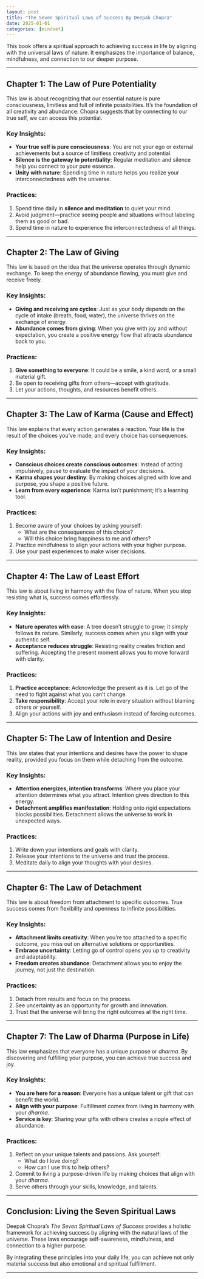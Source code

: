```yaml
---
layout: post
title: "The Seven Spiritual Laws of Success By Deepak Chopra"
date: 2025-01-01
categories: [mindset]
---
```


This book offers a spiritual approach to achieving success in life by aligning with the universal laws of nature. It emphasizes the importance of balance, mindfulness, and connection to our deeper purpose.

---

## **Chapter 1: The Law of Pure Potentiality**  
This law is about recognizing that our essential nature is pure consciousness, limitless and full of infinite possibilities. It’s the foundation of all creativity and abundance. Chopra suggests that by connecting to our true self, we can access this potential.

### Key Insights:
- **Your true self is pure consciousness**: You are not your ego or external achievements but a source of limitless creativity and potential.
- **Silence is the gateway to potentiality**: Regular meditation and silence help you connect to your pure essence.
- **Unity with nature**: Spending time in nature helps you realize your interconnectedness with the universe.

### Practices:
1. Spend time daily in **silence and meditation** to quiet your mind.
2. Avoid judgment—practice seeing people and situations without labeling them as good or bad.
3. Spend time in nature to experience the interconnectedness of all things.

---

## **Chapter 2: The Law of Giving**  
This law is based on the idea that the universe operates through dynamic exchange. To keep the energy of abundance flowing, you must give and receive freely.

### Key Insights:
- **Giving and receiving are cycles**: Just as your body depends on the cycle of intake (breath, food, water), the universe thrives on the exchange of energy.
- **Abundance comes from giving**: When you give with joy and without expectation, you create a positive energy flow that attracts abundance back to you.

### Practices:
1. **Give something to everyone**: It could be a smile, a kind word, or a small material gift.
2. Be open to receiving gifts from others—accept with gratitude.
3. Let your actions, thoughts, and resources benefit others.

---

## **Chapter 3: The Law of Karma (Cause and Effect)**  
This law explains that every action generates a reaction. Your life is the result of the choices you’ve made, and every choice has consequences.

### Key Insights:
- **Conscious choices create conscious outcomes**: Instead of acting impulsively, pause to evaluate the impact of your decisions.
- **Karma shapes your destiny**: By making choices aligned with love and purpose, you shape a positive future.
- **Learn from every experience**: Karma isn’t punishment; it’s a learning tool.

### Practices:
1. Become aware of your choices by asking yourself:
   - What are the consequences of this choice?
   - Will this choice bring happiness to me and others?
2. Practice mindfulness to align your actions with your higher purpose.
3. Use your past experiences to make wiser decisions.

---

## **Chapter 4: The Law of Least Effort**  
This law is about living in harmony with the flow of nature. When you stop resisting what is, success comes effortlessly.

### Key Insights:
- **Nature operates with ease**: A tree doesn’t struggle to grow; it simply follows its nature. Similarly, success comes when you align with your authentic self.
- **Acceptance reduces struggle**: Resisting reality creates friction and suffering. Accepting the present moment allows you to move forward with clarity.

### Practices:
1. **Practice acceptance**: Acknowledge the present as it is. Let go of the need to fight against what you can’t change.
2. **Take responsibility**: Accept your role in every situation without blaming others or yourself.
3. Align your actions with joy and enthusiasm instead of forcing outcomes.

---

## **Chapter 5: The Law of Intention and Desire**  
This law states that your intentions and desires have the power to shape reality, provided you focus on them while detaching from the outcome.

### Key Insights:
- **Attention energizes, intention transforms**: Where you place your attention determines what you attract. Intention gives direction to this energy.
- **Detachment amplifies manifestation**: Holding onto rigid expectations blocks possibilities. Detachment allows the universe to work in unexpected ways.

### Practices:
1. Write down your intentions and goals with clarity.
2. Release your intentions to the universe and trust the process.
3. Meditate daily to align your thoughts with your desires.

---

## **Chapter 6: The Law of Detachment**  
This law is about freedom from attachment to specific outcomes. True success comes from flexibility and openness to infinite possibilities.

### Key Insights:
- **Attachment limits creativity**: When you’re too attached to a specific outcome, you miss out on alternative solutions or opportunities.
- **Embrace uncertainty**: Letting go of control opens you up to creativity and adaptability.
- **Freedom creates abundance**: Detachment allows you to enjoy the journey, not just the destination.

### Practices:
1. Detach from results and focus on the process.
2. See uncertainty as an opportunity for growth and innovation.
3. Trust that the universe will bring the right outcomes at the right time.

---

## **Chapter 7: The Law of Dharma (Purpose in Life)**  
This law emphasizes that everyone has a unique purpose or *dharma*. By discovering and fulfilling your purpose, you can achieve true success and joy.

### Key Insights:
- **You are here for a reason**: Everyone has a unique talent or gift that can benefit the world.
- **Align with your purpose**: Fulfillment comes from living in harmony with your *dharma*.
- **Service is key**: Sharing your gifts with others creates a ripple effect of abundance.

### Practices:
1. Reflect on your unique talents and passions. Ask yourself:
   - What do I love doing?
   - How can I use this to help others?
2. Commit to living a purpose-driven life by making choices that align with your *dharma*.
3. Serve others through your skills, knowledge, and talents.

---

## **Conclusion: Living the Seven Spiritual Laws**
Deepak Chopra’s *The Seven Spiritual Laws of Success* provides a holistic framework for achieving success by aligning with the natural laws of the universe. These laws encourage self-awareness, mindfulness, and connection to a higher purpose.

By integrating these principles into your daily life, you can achieve not only material success but also emotional and spiritual fulfillment.

---
